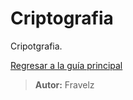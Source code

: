# Criptografia

Cripotgrafia.

[Regresar a la guía principal](https://github.com/FraVelz/Curso-de-Hacking/tree/main?tab=readme-ov-file#6-criptografia)

> **Autor:** Fravelz
